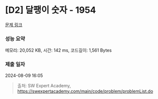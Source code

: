 # [D2] 달팽이 숫자 - 1954 

[문제 링크](https://swexpertacademy.com/main/code/problem/problemDetail.do?contestProbId=AV5PobmqAPoDFAUq) 

### 성능 요약

메모리: 20,052 KB, 시간: 142 ms, 코드길이: 1,561 Bytes

### 제출 일자

2024-08-09 16:05



> 출처: SW Expert Academy, https://swexpertacademy.com/main/code/problem/problemList.do